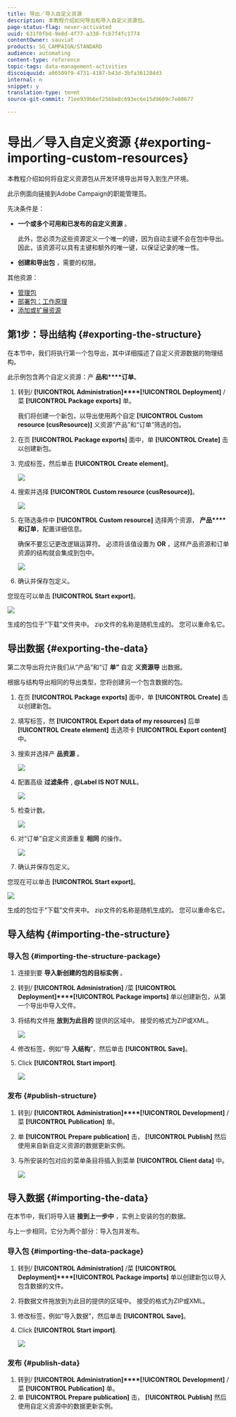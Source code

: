 ```yaml
---
title: 导出／导入自定义资源
description: 本教程介绍如何导出和导入自定义资源包。
page-status-flag: never-activated
uuid: 631f0fbd-9e8d-4f77-a338-fcb7f4fc1774
contentOwner: sauviat
products: SG_CAMPAIGN/STANDARD
audience: automating
content-type: reference
topic-tags: data-management-activities
discoiquuid: a06509f9-4731-4187-b43d-3bfa361284d3
internal: n
snippet: y
translation-type: tm+mt
source-git-commit: 71ee939b6ef256be8c693ec6e15d9609c7e80677

---
```



# 导出／导入自定义资源 {#exporting-importing-custom-resources}

本教程介绍如何将自定义资源包从开发环境导出并导入到生产环境。

此示例面向链接到Adobe Campaign的职能管理员。

先决条件是：

* **一个或多个可用和已发布的自定义资源** 。

   此外，您必须为这些资源定义一个唯一的键，因为自动主键不会在包中导出。 因此，该资源可以具有主键和额外的唯一键，以保证记录的唯一性。
* **创建和导出包** ，需要的权限。

其他资源：

* [管理包](../../automating/using/managing-packages.md)
* [部署包：工作原理](../../developing/using/data-model-concepts.md)
* [添加或扩展资源](../../developing/using/key-steps-to-add-a-resource.md)

## 第1步：导出结构 {#exporting-the-structure}

在本节中，我们将执行第一个包导出，其中详细描述了自定义资源数据的物理结构。

此示例包含两个自定义资源：产 **品和****订单**。

1. 转到/ **[!UICONTROL Administration]****[!UICONTROL Deployment]** /菜 **[!UICONTROL Package exports]** 单。

   我们将创建一个新包，以导出使用两个自定 **[!UICONTROL Custom resource (cusResource)]** 义资源“产品”和“订单”筛选的包。

1. 在页 **[!UICONTROL Package exports]** 面中，单 **[!UICONTROL Create]** 击以创建新包。
1. 完成标签，然后单击 **[!UICONTROL Create element]**。

   ![](assets/cusresources_export1.png)

1. 搜索并选择 **[!UICONTROL Custom resource (cusResource)]**。

   ![](assets/cusresources_export2.png)

1. 在筛选条件中 **[!UICONTROL Custom resource]** 选择两个资源， **产品****和订单**，配置详细信息。

   确保不要忘记更改逻辑运算符。 必须将该值设置为 **OR** ，这样产品资源和订单资源的结构就会集成到包中。

   ![](assets/cusresources_export3.png)

1. 确认并保存包定义。

您现在可以单击 **[!UICONTROL Start export]**。

![](assets/cusresources_export4.png)

生成的包位于“下载”文件夹中。 zip文件的名称是随机生成的。 您可以重命名它。

## 导出数据 {#exporting-the-data}

第二次导出将允许我们从“产品”和“订 **单”** 自定 **义资源导** 出数据。

根据与结构导出相同的导出类型，您将创建另一个包含数据的包。

1. 在页 **[!UICONTROL Package exports]** 面中，单 **[!UICONTROL Create]** 击以创建新包。
1. 填写标签，然 **[!UICONTROL Export data of my resources]** 后单 **[!UICONTROL Create element]** 击选项卡 **[!UICONTROL Export content]** 中。
1. 搜索并选择产 **品资源** 。

   ![](assets/cusresources_exportdata1.png)

1. 配置高级 **过滤条件** , **@Label IS NOT NULL**。

   ![](assets/cusresources_exportdata2.png)

1. 检查计数。

   ![](assets/cusresources_exportdata3.png)

1. 对“订单”自定义资源重复 **相同** 的操作。

   ![](assets/cusresources_exportdata4.png)

1. 确认并保存包定义。

您现在可以单击 **[!UICONTROL Start export]**。

![](assets/cusresources_exportdata5.png)

生成的包位于“下载”文件夹中。 zip文件的名称是随机生成的。 您可以重命名它。

## 导入结构 {#importing-the-structure}

### 导入包 {#importing-the-structure-package}

1. 连接到要 **导入新创建的包的目标实例** 。
1. 转到/ **[!UICONTROL Administration]** /菜 **[!UICONTROL Deployment]****[!UICONTROL Package imports]** 单以创建新包，从第一个导出中导入文件。
1. 将结构文件拖 **放到为此目的** 提供的区域中。 接受的格式为ZIP或XML。

   ![](assets/cusresources_import2.png)

1. 修改标签，例如“导 **入结构**”，然后单击 **[!UICONTROL Save]**。
1. Click **[!UICONTROL Start import]**.

   ![](assets/cusresources_import3.png)

### 发布 {#publish-structure}

1. 转到/ **[!UICONTROL Administration]****[!UICONTROL Development]** /菜 **[!UICONTROL Publication]** 单。
1. 单 **[!UICONTROL Prepare publication]** 击， **[!UICONTROL Publish]** 然后使用来自新自定义资源的数据更新实例。
1. 与所安装的包对应的菜单条目将插入到菜单 **[!UICONTROL Client data]** 中。

   ![](assets/cusresources_import1.png)

## 导入数据 {#importing-the-data}

在本节中，我们将导入链 **接到上一步中** ，实例上安装的包的数据。

与上一步相同，它分为两个部分：导入包并发布。

### 导入包 {#importing-the-data-package}

1. 转到/ **[!UICONTROL Administration]** /菜 **[!UICONTROL Deployment]****[!UICONTROL Package imports]** 单以创建新包以导入包含数据的文件。
1. 将数据文件拖放到为此目的提供的区域中。 接受的格式为ZIP或XML。
1. 修改标签，例如“导入数据”，然后单击 **[!UICONTROL Save]**。
1. Click **[!UICONTROL Start import]**.

   ![](assets/cusresources_importdata.png)

### 发布 {#publish-data}

1. 转到/ **[!UICONTROL Administration]****[!UICONTROL Development]** /菜 **[!UICONTROL Publication]** 单。
1. 单 **[!UICONTROL Prepare publication]** 击， **[!UICONTROL Publish]** 然后使用自定义资源中的数据更新实例。
